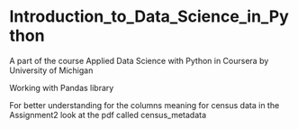 # Introduction_to_Data_Science_in_Python
A part of the course Applied Data Science with Python in Coursera by University of Michigan

Working with Pandas library

For better understanding for the columns meaning for census data in the Assignment2 look at the pdf called census_metadata
